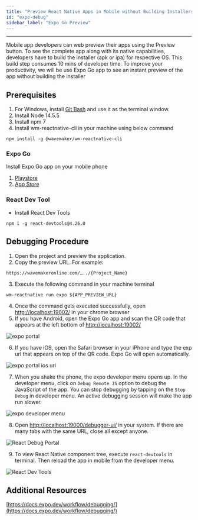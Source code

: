 ```yaml
---
title: "Preview React Native Apps in Mobile without Building Installers"
id: "expo-debug"
sidebar_label: "Expo Go Preview"
---
```

---

Mobile app developers can web preview their apps using the Preview button. To see the complete app along with its native capabilities, developers have to build the installer (apk or ipa) for respective OS. This build step consumes 10 mins of developer time. To improve your productivity, we will be use Expo Go app to see an instant preview of the app without building the installer

## Prerequisites

1. For Windows, install [Git Bash](https://gitforwindows.org/) and use it as the terminal window. 
2. Install Node 14.5.5
3. Install npm 7
4. Install wm-reactnative-cli in your machine using below command

```shell
npm install -g @wavemaker/wm-reactnative-cli
```

### Expo Go 

Install Expo Go app on your mobile phone

1. [Playstore](https://play.google.com/store/apps/details?id=host.exp.exponent) 
2. [App Store](https://apps.apple.com/us/app/expo-go/id982107779)

### React Dev Tool

- Install React Dev Tools 

```shell
npm i -g react-devtools@4.26.0
```

## Debugging Procedure

1. Open the project and preview the application.
2. Copy the preview URL. For example:

```shell
https://wavemakeronline.com/…../{Project_Name}
```

3. Execute the following command in your machine terminal

```shell
wm-reactnative run expo ${APP_PREVIEW_URL}
```

4. Once the command gets executed successfully, open [http://localhost:19002/](http://localhost:19002/) in your chrome browser
5. If  you have Android, open the Expo Go app and scan the QR code that appears at the left bottom of [http://localhost:19002/](http://localhost:19002/)  

![expo portal](/learn/assets/expo-portal-qr-code.11.2.2.png)

6. If you have iOS, open the Safari browser in your iPhone and type the exp url that appears on top of the QR code. Expo Go will open automatically.

![expo portal ios url](/learn/assets/expo-portal-ios-link.11.2.2.png)

7. When you shake the phone, the expo developer menu opens up. In the developer menu, click on `Debug Remote JS` option to debug the JavaScript of the app. You can stop debugging by tapping on the `Stop Debug` in developer menu. An active debugging session will make the app run slower.

![expo developer menu](/learn/assets/expo-developer-menu.png)

8. Open [http://localhost:19000/debugger-ui/](http://localhost:19000/debugger-ui/) in your system. If there are many tabs with the same URL, close all except anyone.

![React Debug Portal](/learn/assets/react-debug-portal.png)

9. To view React Native component tree, execute `react-devtools` in terminal. Then reload the app in mobile from the developer menu.

![React Dev Tools](/learn/assets/react-dev-tools.png)

## Additional Resources

[https://docs.expo.dev/workflow/debugging/](https://docs.expo.dev/workflow/debugging/)
